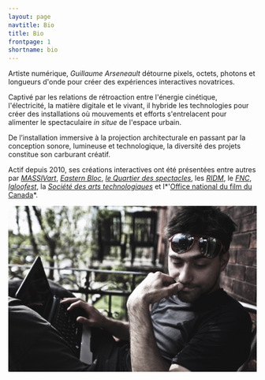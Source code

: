 ```yaml
---
layout: page
navtitle: Bio
title: Bio
frontpage: 1
shortname: bio
---
```


Artiste numérique, *Guillaume Arseneault* détourne pixels, octets, photons et longueurs d'onde pour créer des expériences interactives novatrices.

Captivé par les relations de rétroaction entre l'énergie cinétique, l'électricité, la matière digitale et le vivant, il hybride les technologies pour créer des installations où mouvements et efforts s'entrelacent pour alimenter le spectaculaire *in situe* de l'espace urbain.

De l’installation immersive à la projection architecturale en passant par la conception sonore, lumineuse et technologique, la diversité des projets constitue son carburant créatif.

Actif depuis 2010,  ses créations interactives ont été présentées entre autres par *[MASSIVart](http://massivart.ca)*,  *[Eastern Bloc](http://www.easternbloc.ca)*, *[le Quartier des spectacles](http://www.quartierdesspectacles.com/fr/)*, les *[RIDM](http://www.ridm.qc.ca/fr)*, le *[FNC](http://www.nouveaucinema.ca/#/)*, *[Igloofest](http://igloofest.ca)*, la *[Société des arts technologiques](http://sat.qc.ca)* et l*'[Office national du film du Canada](https://www.onf.ca)*.

![](gllmPatio.jpg)
